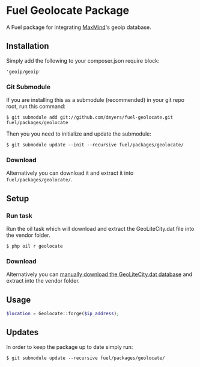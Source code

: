 # Fuel Geolocate Package

A Fuel package for integrating [MaxMind](http://maxmind.com)'s geoip database.

## Installation

Simply add the following to your composer.json require block:

	'geoip/geoip'

### Git Submodule

If you are installing this as a submodule (recommended) in your git repo root, run this command:

	$ git submodule add git://github.com/dmyers/fuel-geolocate.git fuel/packages/geolocate

Then you you need to initialize and update the submodule:

	$ git submodule update --init --recursive fuel/packages/geolocate/

### Download

Alternatively you can download it and extract it into `fuel/packages/geolocate/`.

## Setup

### Run task

Run the oil task which will download and extract the GeoLiteCity.dat file into the vendor folder.

	$ php oil r geolocate

### Download

Alternatively you can [manually download the GeoLiteCity.dat database](http://geolite.maxmind.com/download/geoip/database/GeoLiteCity.dat.gz) and extract into the vendor folder.

## Usage

```php
$location = Geolocate::forge($ip_address);
```
## Updates

In order to keep the package up to date simply run:

	$ git submodule update --recursive fuel/packages/geolocate/
